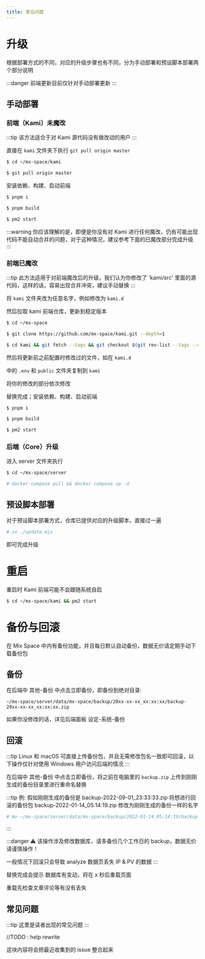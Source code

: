 ```yaml
---
title: 常见问题
---
```


# 升级

根据部署方式的不同，对应的升级步骤也有不同，分为手动部署和预设脚本部署两个部分说明

:::danger
前端更新目前仅针对手动部署更新
:::

## 手动部署

### 前端（Kami）未魔改

:::tip
该方法适合于对 Kami 源代码没有做改动的用户
:::

直接在 `kami` 文件夹下执行 `git pull origin master`

```bash
$ cd ~/mx-space/kami

$ git pull origin master
```

安装依赖、构建、启动前端

```bash
$ pnpm i

$ pnpm build

$ pm2 start
```
:::warning
你应该理解的是，即便是你没有对 Kami 进行任何魔改，仍有可能出现代码不能自动合并的问题，对于这种情况，建议参考下面的已魔改部分完成升级
:::

### 前端已魔改

:::tip
此方法适用于对前端魔改后的升级，我们认为你修改了 'kami/src' 里面的源代码，这样的话，容易出现合并冲突，建议手动替换
:::

将 `kami` 文件夹改为任意名字，例如修改为 `kami.d`

然后拉取 kami 前端仓库，更新到稳定版本

```bash
$ cd ~/mx-space

$ git clone https://github.com/mx-space/kami.git --depth=1

$ cd kami && git fetch --tags && git checkout $(git rev-list --tags --max-count=1)
```

然后将更新前之前配置时修改过的文件，如在 `kami.d`

中的 `.env` 和 `public` 文件夹复制到 `kami`

将你的修改的部分依次修改


替换完成；安装依赖、构建、启动前端

```bash
$ pnpm i

$ pnpm build

$ pm2 start
```

### 后端（Core）升级

进入 server 文件夹执行

```bash
$ cd ~/mx-space/server

# docker compose pull && docker compose up -d
```

## 预设脚本部署

对于预设脚本部署方式，仓库已提供对应的升级脚本，直接过一遍

```bash
# zx ./update.mjs
```

即可完成升级

# 重启

重启时 Kami 前端可能不会跟随系统自启

```bash
$ cd ~/mx-space/kami && pm2 start
```

# 备份与回滚

在 Mix Space 中内有备份功能，并且每日默认自动备份，数据无价请定期手动下载备份包

## 备份

在后端中 其他-备份 中点击立即备份，即备份到绝对目录: 

`~/mx-space/server/data/mx-space/backup/20xx-xx-xx_xx:xx:xx/backup-20xx-xx-xx_xx:xx:xx.zip`

如果你没修改的话，详见后端面板 设定-系统-备份


## 回滚

:::tip
Linux 和 macOS 可直接上传备份包，并且无需修改包名一致即可回滚，以下操作仅针对使用 Windows 用户访问后端的情况
:::

在后端中 其他-备份 中点击立即备份，将之前在电脑里的 `backup.zip` 上传到刚刚生成的备份目录里进行重命名替换


:::tip
例: 假如刚刚生成的备份是 backup-2022-09-01_23:33:33.zip 将想进行回滚的备份包 backup-2022-01-14_05:14:19.zip 修改为刚刚生成的备份一样的名字

```bash
# mv ~/mx-space/server/data/mx-space/backup/2022-01-14_05:14:19/backup-2022-01-14_05:14:19.zip backup-2022-09-01_23:33:33.zip
```
:::

:::danger
⚠️ 该操作涉及修改数据库，请多备份几个工作日的 backup，数据无价请谨慎操作！

一般情况下回滚只会导致 analyze 数据页丢失 IP & PV 的数据
:::

替换完成会提示 数据库有变动，将在 x 秒后重载页面

重载先检查文章评论等有没有丢失

## 常见问题

:::tip
这里是读者出现的常见问题
:::

//TODO : help rewrite

这块内容将会把最近收集到的 issue 整合起来
